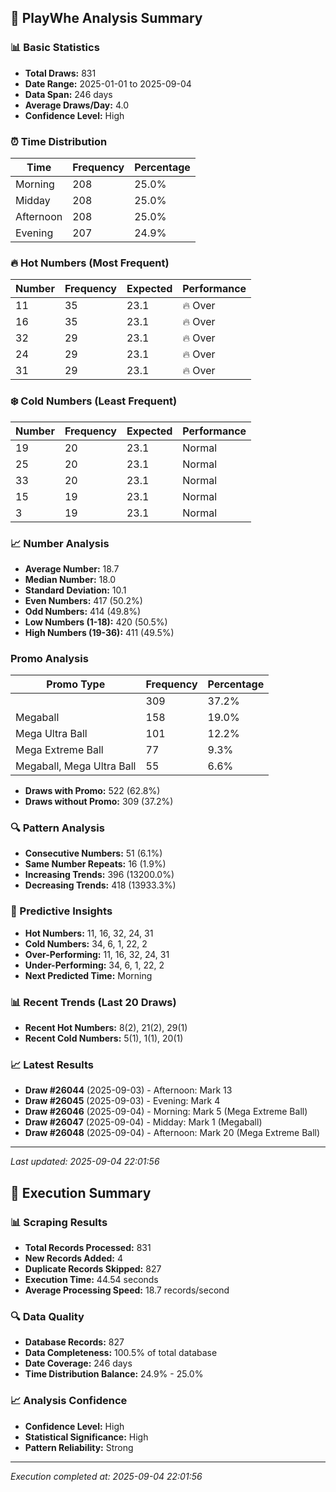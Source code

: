 
## 🎯 PlayWhe Analysis Summary

### 📊 Basic Statistics
- **Total Draws:** 831
- **Date Range:** 2025-01-01 to 2025-09-04
- **Data Span:** 246 days
- **Average Draws/Day:** 4.0
- **Confidence Level:** High

### ⏰ Time Distribution
| Time | Frequency | Percentage |
|------|-----------|------------|
| Morning | 208 | 25.0% |
| Midday | 208 | 25.0% |
| Afternoon | 208 | 25.0% |
| Evening | 207 | 24.9% |

### 🔥 Hot Numbers (Most Frequent)
| Number | Frequency | Expected | Performance |
|--------|-----------|----------|-------------|
| 11 | 35 | 23.1 | 🔥 Over |
| 16 | 35 | 23.1 | 🔥 Over |
| 32 | 29 | 23.1 | 🔥 Over |
| 24 | 29 | 23.1 | 🔥 Over |
| 31 | 29 | 23.1 | 🔥 Over |

### ❄️ Cold Numbers (Least Frequent)
| Number | Frequency | Expected | Performance |
|--------|-----------|----------|-------------|
| 19 | 20 | 23.1 | Normal |
| 25 | 20 | 23.1 | Normal |
| 33 | 20 | 23.1 | Normal |
| 15 | 19 | 23.1 | Normal |
| 3 | 19 | 23.1 | Normal |

### 📈 Number Analysis
- **Average Number:** 18.7
- **Median Number:** 18.0
- **Standard Deviation:** 10.1
- **Even Numbers:** 417 (50.2%)
- **Odd Numbers:** 414 (49.8%)
- **Low Numbers (1-18):** 420 (50.5%)
- **High Numbers (19-36):** 411 (49.5%)

###  Promo Analysis
| Promo Type | Frequency | Percentage |
|------------|-----------|------------|
|  | 309 | 37.2% |
| Megaball | 158 | 19.0% |
| Mega Ultra Ball | 101 | 12.2% |
| Mega Extreme Ball | 77 | 9.3% |
| Megaball, Mega Ultra Ball | 55 | 6.6% |
- **Draws with Promo:** 522 (62.8%)
- **Draws without Promo:** 309 (37.2%)

### 🔍 Pattern Analysis
- **Consecutive Numbers:** 51 (6.1%)
- **Same Number Repeats:** 16 (1.9%)
- **Increasing Trends:** 396 (13200.0%)
- **Decreasing Trends:** 418 (13933.3%)

### 🔮 Predictive Insights
- **Hot Numbers:** 11, 16, 32, 24, 31
- **Cold Numbers:** 34, 6, 1, 22, 2
- **Over-Performing:** 11, 16, 32, 24, 31
- **Under-Performing:** 34, 6, 1, 22, 2
- **Next Predicted Time:** Morning

### 📊 Recent Trends (Last 20 Draws)
- **Recent Hot Numbers:** 8(2), 21(2), 29(1)
- **Recent Cold Numbers:** 5(1), 1(1), 20(1)

### 📈 Latest Results
- **Draw #26044** (2025-09-03) - Afternoon: Mark 13 
- **Draw #26045** (2025-09-03) - Evening: Mark 4 
- **Draw #26046** (2025-09-04) - Morning: Mark 5 (Mega Extreme Ball)
- **Draw #26047** (2025-09-04) - Midday: Mark 1 (Megaball)
- **Draw #26048** (2025-09-04) - Afternoon: Mark 20 (Mega Extreme Ball)

---
*Last updated: 2025-09-04 22:01:56*

## 🚀 Execution Summary

### 📊 Scraping Results
- **Total Records Processed:** 831
- **New Records Added:** 4
- **Duplicate Records Skipped:** 827
- **Execution Time:** 44.54 seconds
- **Average Processing Speed:** 18.7 records/second

### 🔍 Data Quality
- **Database Records:** 827
- **Data Completeness:** 100.5% of total database
- **Date Coverage:** 246 days
- **Time Distribution Balance:** 24.9% - 25.0%

### 📈 Analysis Confidence
- **Confidence Level:** High
- **Statistical Significance:** High
- **Pattern Reliability:** Strong

---
*Execution completed at: 2025-09-04 22:01:56*
